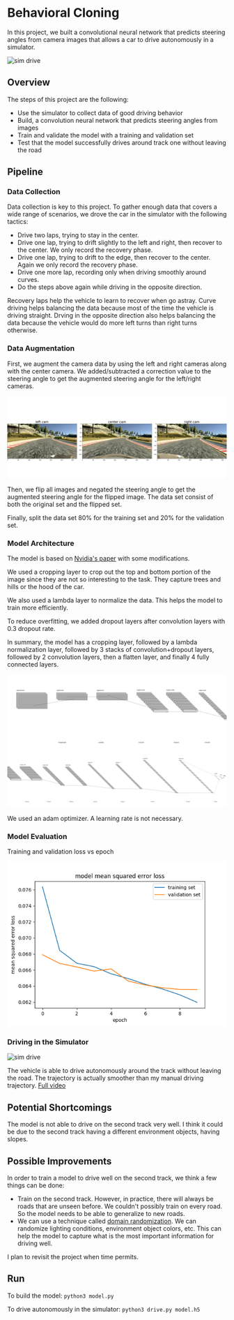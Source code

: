 # **Behavioral Cloning**

In this project, we built a convolutional neural network that predicts steering angles from camera images that allows a car to drive autonomously in a simulator.

![sim drive](./image/drive.gif)

## Overview

The steps of this project are the following:
- Use the simulator to collect data of good driving behavior
- Build, a convolution neural network that predicts steering angles from images
- Train and validate the model with a training and validation set
- Test that the model successfully drives around track one without leaving the road

## Pipeline

### Data Collection

Data collection is key to this project. To gather enough data that covers a wide range of scenarios, we drove the car in the simulator with the following tactics:

- Drive two laps, trying to stay in the center.
- Drive one lap, trying to drift slightly to the left and right, then recover to the center. We only record the recovery phase.
- Drive one lap, trying to drift to the edge, then recover to the center. Again we only record the recovery phase.
- Drive one more lap, recording only when driving smoothly around curves.
- Do the steps above again while driving in the opposite direction.

Recovery laps help the vehicle to learn to recover when go astray. Curve driving helps balancing the data because most of the time the vehicle is driving straight. Drving in the opposite direction also helps balancing the data because the vehicle would do more left turns than right turns otherwise.

### Data Augmentation

First, we augment the camera data by using the left and right cameras along with the center camera. We added/subtracted a correction value to the steering angle to get the augmented steering angle for the left/right cameras.

![example image](./image/cams.png)

Then, we flip all images and negated the steering angle to get the augmented steering angle for the flipped image. The data set consist of both the original set and the flipped set.

Finally, split the data set 80% for the training set and 20% for the validation set.

### Model Architecture

The model is based on [Nvidia's paper](http://images.nvidia.com/content/tegra/automotive/images/2016/solutions/pdf/end-to-end-dl-using-px.pdf) with some modifications.

We used a cropping layer to crop out the top and bottom portion of the image since they are not so interesting to the task. They capture trees and hills or the hood of the car.

We also used a lambda layer to normalize the data. This helps the model to train more efficiently.

To reduce overfitting, we added dropout layers after convolution layers with 0.3 dropout rate.

In summary, the model has a cropping layer, followed by a lambda normalization layer, followed by 3 stacks of convolution+dropout layers, followed by 2 convolution layers, then a flatten layer, and finally 4 fully connected layers.

![model summary](./image/summary.png)
![model summary](./image/summary2.png)

We used an adam optimizer. A learning rate is not necessary.

### Model Evaluation

Training and validation loss vs epoch

![history](./image/history.png)

### Driving in the Simulator
![sim drive](./image/drive.gif)

The vehicle is able to drive autonomously around the track without leaving the road. The trajectory is actually smoother than my manual driving trajectory. [Full video](./video.mp4)

## Potential Shortcomings

The model is not able to drive on the second track very well. I think it could be due to the second track having a different environment objects, having slopes. 
## Possible Improvements

In order to train a model to drive well on the second track, we think a few things can be done:
- Train on the second track. However, in practice, there will always be roads that are unseen before. We couldn't possibly train on every road. So the model needs to be able to generalize to new roads.
- We can use a technique called [domain randomization](https://arxiv.org/pdf/1703.06907.pdf). We can randomize lighting conditions, environment object colors, etc. This can help the model to capture what is the most important information for driving well.

I plan to revisit the project when time permits.
## Run

To build the model:
`python3 model.py`

To drive autonomously in the simulator:
`python3 drive.py model.h5`